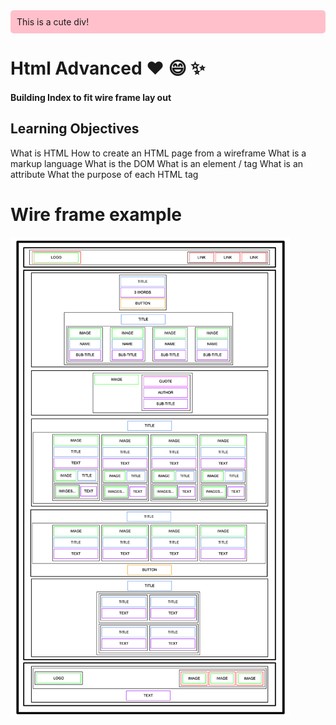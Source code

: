 <div style="background-color:pink; padding:10px; border-radius: 5px;">
  This is a cute div!
</div>

# Html Advanced :heart: :smile: :sparkles:

#### Building Index to fit wire frame lay out

## Learning Objectives

What is HTML
How to create an HTML page from a wireframe
What is a markup language
What is the DOM
What is an element / tag
What is an attribute
What the purpose of each HTML tag

# Wire frame example
![Alt text](image.png)


